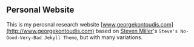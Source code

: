 ## Personal Website

This is my perosnal research website [www.georgekontoudis.com](http://www.georgekontoudis.com) based on [Steven Miller](https://github.com/svmiller/steve-ngvb-jekyll-template)'s `Steve's No-Good-Very-Bad Jekyll Theme`, but with many variations.
